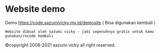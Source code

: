 # Website demo

Demo https://code.sazumivicky.my.id/demosite ( Bisa digunakan kembali )

```shell
Website dibuat oleh sazumi vicky - jadi sepenuhnya gratis untuk kamu gunakan/recode kembali
```
©copyright 2008-2021 sazumi vicky all right reserved.
